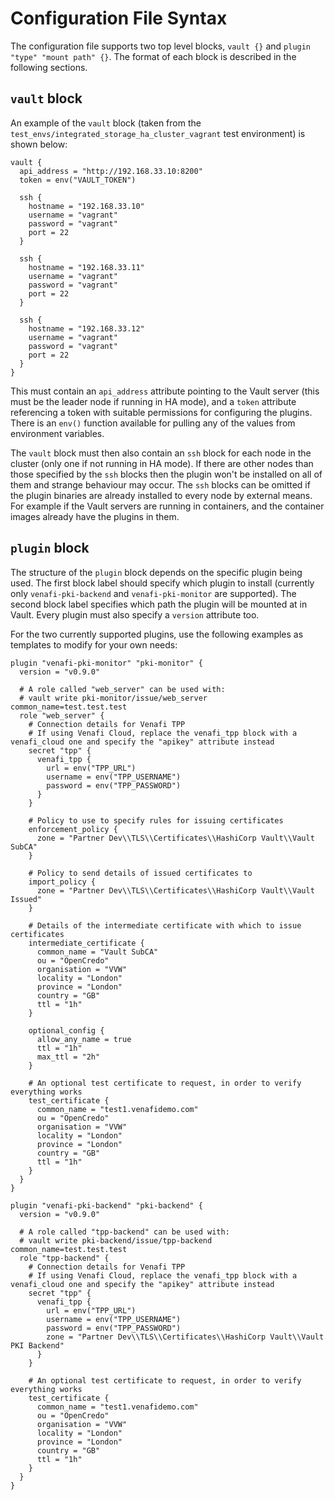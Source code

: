# Configuration File Syntax

The configuration file supports two top level blocks, `vault {}` and `plugin "type" "mount path" {}`.
The format of each block is described in the following sections.

## `vault` block

An example of the `vault` block (taken from the `test_envs/integrated_storage_ha_cluster_vagrant` test environment) is shown below:

```hcl
vault {
  api_address = "http://192.168.33.10:8200"
  token = env("VAULT_TOKEN")

  ssh {
    hostname = "192.168.33.10"
    username = "vagrant"
    password = "vagrant"
    port = 22
  }

  ssh {
    hostname = "192.168.33.11"
    username = "vagrant"
    password = "vagrant"
    port = 22
  }

  ssh {
    hostname = "192.168.33.12"
    username = "vagrant"
    password = "vagrant"
    port = 22
  }
}
```

This must contain an `api_address` attribute pointing to the Vault server (this must be the leader node if running in HA mode), and a `token` attribute referencing a token with suitable permissions for configuring the plugins.
There is an `env()` function available for pulling any of the values from environment variables.

The `vault` block must then also contain an `ssh` block for each node in the cluster (only one if not running in HA mode).
If there are other nodes than those specified by the `ssh` blocks then the plugin won't be installed on all of them and strange behaviour may occur.
The `ssh` blocks can be omitted if the plugin binaries are already installed to every node by external means.
For example if the Vault servers are running in containers, and the container images already have the plugins in them.


## `plugin` block

The structure of the `plugin` block depends on the specific plugin being used.
The first block label should specify which plugin to install (currently only `venafi-pki-backend` and `venafi-pki-monitor` are supported).
The second block label specifies which path the plugin will be mounted at in Vault.
Every plugin must also specify a `version` attribute too.

For the two currently supported plugins, use the following examples as templates to modify for your own needs:

```hcl
plugin "venafi-pki-monitor" "pki-monitor" {
  version = "v0.9.0"

  # A role called "web_server" can be used with:
  # vault write pki-monitor/issue/web_server common_name=test.test.test
  role "web_server" {
    # Connection details for Venafi TPP
    # If using Venafi Cloud, replace the venafi_tpp block with a venafi_cloud one and specify the "apikey" attribute instead
    secret "tpp" {
      venafi_tpp {
        url = env("TPP_URL")
        username = env("TPP_USERNAME")
        password = env("TPP_PASSWORD")
      }
    }

    # Policy to use to specify rules for issuing certificates
    enforcement_policy {
      zone = "Partner Dev\\TLS\\Certificates\\HashiCorp Vault\\Vault SubCA"
    }

    # Policy to send details of issued certificates to
    import_policy {
      zone = "Partner Dev\\TLS\\Certificates\\HashiCorp Vault\\Vault Issued"
    }

    # Details of the intermediate certificate with which to issue certificates
    intermediate_certificate {
      common_name = "Vault SubCA"
      ou = "OpenCredo"
      organisation = "VVW"
      locality = "London"
      province = "London"
      country = "GB"
      ttl = "1h"
    }

    optional_config {
      allow_any_name = true
      ttl = "1h"
      max_ttl = "2h"
    }

    # An optional test certificate to request, in order to verify everything works
    test_certificate {
      common_name = "test1.venafidemo.com"
      ou = "OpenCredo"
      organisation = "VVW"
      locality = "London"
      province = "London"
      country = "GB"
      ttl = "1h"
    }
  }
}

plugin "venafi-pki-backend" "pki-backend" {
  version = "v0.9.0"

  # A role called "tpp-backend" can be used with:
  # vault write pki-backend/issue/tpp-backend common_name=test.test.test
  role "tpp-backend" {
    # Connection details for Venafi TPP
    # If using Venafi Cloud, replace the venafi_tpp block with a venafi_cloud one and specify the "apikey" attribute instead
    secret "tpp" {
      venafi_tpp {
        url = env("TPP_URL")
        username = env("TPP_USERNAME")
        password = env("TPP_PASSWORD")
        zone = "Partner Dev\\TLS\\Certificates\\HashiCorp Vault\\Vault PKI Backend"
      }
    }

    # An optional test certificate to request, in order to verify everything works
    test_certificate {
      common_name = "test1.venafidemo.com"
      ou = "OpenCredo"
      organisation = "VVW"
      locality = "London"
      province = "London"
      country = "GB"
      ttl = "1h"
    }
  }
}
```